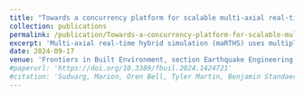 ```yaml
---
title: "Towards a concurrency platform for scalable multi-axial real-time hybrid simulation"
collection: publications
permalink: /publication/Towards-a-concurrency-platform-for-scalable-multi-axial-real-time-hybrid-simulation
excerpt: 'Multi-axial real-time hybrid simulation (maRTHS) uses multiple hydraulic actuators to apply loads and deform experimental substructures, enacting both translational and rotational motion. This allows for an increased level of realism in seismic testing. However, this also demands the implementation of multiple-input...'
date: 2024-09-17
venue: 'Frontiers in Built Environment, section Earthquake Engineering'
#paperurl: 'https://doi.org/10.3389/fbuil.2024.1424721'
#citation: 'Sudvarg, Marion, Oren Bell, Tyler Martin, Benjamin Standaert, Tao Zhang, Sun-Beom Kwon, Chris Gill, and Arun Prakash. "Towards a concurrency platform for scalable multi-axial real-time hybrid simulation." Frontiers in Built Environment 10 (2024): 1424721.'
---
```


